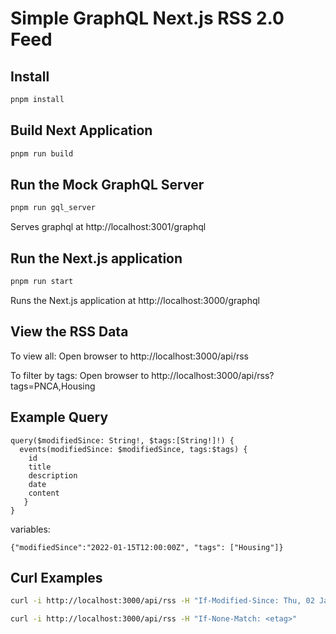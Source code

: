 # Simple GraphQL Next.js RSS 2.0 Feed

## Install

```bash
pnpm install
```

## Build Next Application

```bash
pnpm run build
```

## Run the Mock GraphQL Server

```bash
pnpm run gql_server
```

Serves graphql at http://localhost:3001/graphql

## Run the Next.js application

```bash
pnpm run start
```

Runs the Next.js application at http://localhost:3000/graphql

## View the RSS Data

To view all: Open browser to http://localhost:3000/api/rss

To filter by tags: Open browser to http://localhost:3000/api/rss?tags=PNCA,Housing

## Example Query

```
query($modifiedSince: String!, $tags:[String!]!) {
  events(modifiedSince: $modifiedSince, tags:$tags) {
    id
    title
    description
    date
    content
   }
}
```

variables:

```
{"modifiedSince":"2022-01-15T12:00:00Z", "tags": ["Housing"]}
```

## Curl Examples

```bash
curl -i http://localhost:3000/api/rss -H "If-Modified-Since: Thu, 02 Jan 2025 12:00:00 GMT"
```

```bash
curl -i http://localhost:3000/api/rss -H "If-None-Match: <etag>"
```